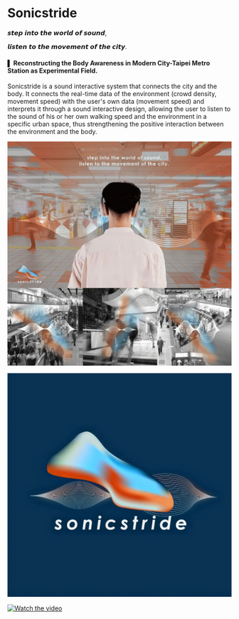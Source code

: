 # Sonicstride

𝙨𝙩𝙚𝙥 𝙞𝙣𝙩𝙤 𝙩𝙝𝙚 𝙬𝙤𝙧𝙡𝙙 𝙤𝙛 𝙨𝙤𝙪𝙣𝙙,

𝙡𝙞𝙨𝙩𝙚𝙣 𝙩𝙤 𝙩𝙝𝙚 𝙢𝙤𝙫𝙚𝙢𝙚𝙣𝙩 𝙤𝙛 𝙩𝙝𝙚 𝙘𝙞𝙩𝙮.

#### ▌ Reconstructing the Body Awareness in Modern City-Taipei Metro Station as Experimental Field.

Sonicstride is a sound interactive system that connects the city and the body. It connects the real-time data of the environment (crowd density, movement speed) with the user's own data (movement speed) and interprets it through a sound interactive design, allowing the user to listen to the sound of his or her own walking speed and the environment in a specific urban space, thus strengthening the positive interaction between the environment and the body.

![image](Image/Key_Vision_Design.jpg)

![image](Image/Logo.jpg)

 [![Watch the video]([https://img.youtube.com/vi/qzQPh8ecuPs/maxresdefault.jpg)](https://youtu.be/qzQPh8ecuPs](https://www.youtube.com/watch?v=UU0GFRJjhLY))

